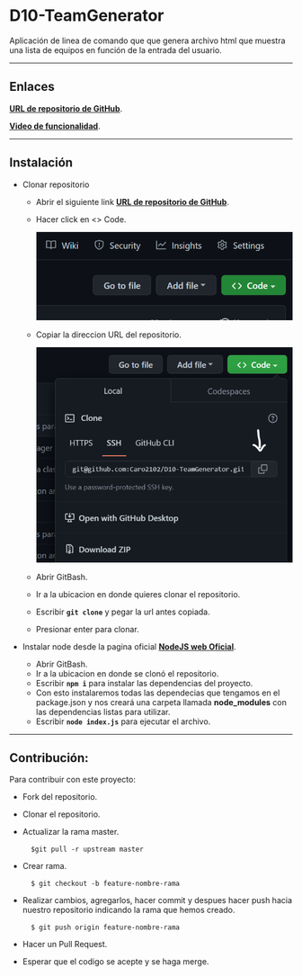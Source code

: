 # D10-TeamGenerator
Aplicación de linea de comando que que genera archivo html que muestra una lista de equipos en función de la entrada del usuario.

---
## Enlaces

**[URL de repositorio de GitHub](https://github.com/Caro2102/D10-TeamGenerator "click")**.

**[Video de funcionalidad](https://www.youtube.com/watch?v=7LDGK39QQlY "click")**.


---
  ## Instalación
- Clonar repositorio
    - Abrir el siguiente link **[URL de repositorio de GitHub](https://github.com/Caro2102/D10-TeamGenerator "click")**.
    - Hacer click en <> Code.

        ![Captura de pantalla para clonar repositorio](./capturas/clonarRepositorio.png)
    - Copiar la direccion URL del repositorio.

        ![Captura de pantalla para copiar direccion URL del repositorio](./capturas/direccionURL.png)
    - Abrir GitBash.
    - Ir a la ubicacion en donde quieres clonar el repositorio.
    - Escribir **`git clone`** y pegar la url antes copiada.
    - Presionar enter para clonar.

- Instalar node desde la pagina oficial **[NodeJS web Oficial](https://nodejs.org/es/ "click")**.
    - Abrir GitBash.
    - Ir a la ubicacion en donde se clonó el repositorio.
    - Escribir **`npm i`** para instalar las dependencias del proyecto.
    - Con esto instalaremos todas las dependecias que tengamos en el package.json y nos creará una carpeta llamada **node_modules** con las dependencias listas para utilizar.
    - Escribir **`node index.js`** para ejecutar el archivo.


---
## Contribución:
    
  Para contribuir con este proyecto:
- Fork del repositorio.
- Clonar el  repositorio.
- Actualizar la rama master.

        $git pull -r upstream master
- Crear rama.

        $ git checkout -b feature-nombre-rama
- Realizar cambios, agregarlos, hacer commit y despues hacer push hacia nuestro repositorio indicando la rama que hemos creado.

        $ git push origin feature-nombre-rama
- Hacer un Pull Request.
- Esperar que el codigo se acepte y se haga merge.

